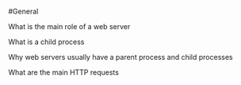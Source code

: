 #General

What is the main role of a web server

What is a child process

Why web servers usually have a parent process and child processes

What are the main HTTP requests
